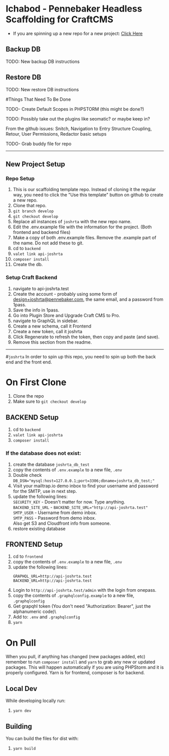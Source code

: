 # Ichabod - Pennebaker Headless Scaffolding for CraftCMS
- If you are spinning up a new repo for a new project: [Click Here](#new-project-setup)

## Backup DB
TODO: New backup DB instructions

## Restore DB
TODO: New restore DB instructions

#Things That Need To Be Done

TODO- Create Default Scopes in PHPSTORM (this might be done?)

TODO: Possibly take out the plugins like seomatic? or maybe keep in?

From the github issues: Snitch, Navigation to Entry Structure Coupling, Retour, User Permissions, Redactor basic setups

TODO- Grab buddy file for repo
***

## New Project Setup
### Repo Setup
1. This is our scaffolding template repo. Instead of cloning it the regular way, you need to click the "Use this template" button on github to create a new repo.
1. Clone that repo.
1. `git branch develop`
1. `git checkout develop`
1. Replace all instances of `joshrta` with the new repo name.
1. Edit the .env.example file with the information for the project. (Both frontend and backend files)
1. Make a copy of both .env.example files. Remove the .example part of the name. Do not add these to git.
1. cd to `backend`
1. `valet link api-joshrta`
1. `composer install`
1. Create the db.
### Setup Craft Backend
1. navigate to api-joshrta.test
1. Create the account - probably using some form of design+joshrta@pennebaker.com, the same email, and a password from 1pass.
1. Save the info in 1pass.
1. Go into Plugin Store and Upgrade Craft CMS to Pro.
1. navigate to GraphQL in sidebar.
1. Create a new schema, call it Frontend
1. Create a new token, call it joshrta
1. Click Regenerate to refresh the token, then copy and paste (and save).
1. Remove this section from the readme.
***

#`joshrta`
In order to spin up this repo, you need to spin up both the back end and the front end.

# On First Clone

1. Clone the repo
1. Make sure to `git checkout develop`
## BACKEND Setup
1. cd to `backend`
1. `valet link api-joshrta`
1. `composer install`

### If the database does not exist:

1. create the database `joshrta_db_test`
1. copy the contents of `.env.example` to a new file, `.env`
1. Double check `DB_DSN="mysql:host=127.0.0.1;port=3306;dbname=joshrta_db_test;"`
1. Visit your mailtrap.io demo inbox to find your username and password for the SMTP, use in next step.
1. update the following lines:\
   `SECURITY_KEY` - Doesn't matter for now. Type anything.\
   `BACKEND_SITE_URL` - `BACKEND_SITE_URL="http://api-joshrta.test"`\
   `SMTP_USER` - Username from demo inbox.\
   `SMTP_PASS` - Password from demo inbox.\
   Also get S3 and Cloudfront info from someone.
1. restore existing database

## FRONTEND Setup

1. cd to `frontend`
1. copy the contents of `.env.example` to a new file, `.env`
1. update the following lines:
    ```
    GRAPHQL_URL=http://api-joshrta.test
    BACKEND_URL=http://api-joshrta.test
    ```
1. Login to `http://api-joshrta.test/admin` with the login from onepass.
1. copy the contents of `.graphqlconfig.example` to a new file, `.graphqlconfig`
1. Get grapqhl token (You don't need "Authorization: Bearer", just the alphanumeric code)\
1. Add to:
   `.env` and
   `.graphqlconfig`
1. `yarn`

# On Pull
When you pull, if anything has changed (new packages added, etc) remember to run `composer install` and `yarn` to grab any new or updated packages. This will happen automatically if you are using PHPStorm and it is properly configured.
Yarn is for frontend, composer is for backend.


## Local Dev
While developing locally run:
1. `yarn dev`

## Building
You can build the files for dist with:
1. `yarn build`